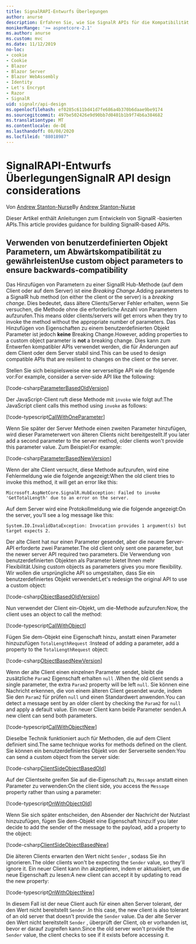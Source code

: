 ```yaml
---
title: SignalRAPI-Entwurfs Überlegungen
author: anurse
description: Erfahren Sie, wie Sie SignalR APIs für die Kompatibilität zwischen verschiedenen Versionen Ihrer APP entwerfen.
monikerRange: '>= aspnetcore-2.1'
ms.author: anurse
ms.custom: mvc
ms.date: 11/12/2019
no-loc:
- cookie
- Cookie
- Blazor
- Blazor Server
- Blazor WebAssembly
- Identity
- Let's Encrypt
- Razor
- SignalR
uid: signalr/api-design
ms.openlocfilehash: ef0285c611bd41d7fe686a4b370b6daae9be9174
ms.sourcegitcommit: 497be502426e9d90bb7d0401b1b9f74b6a384682
ms.translationtype: MT
ms.contentlocale: de-DE
ms.lasthandoff: 08/08/2020
ms.locfileid: "88018987"
---
```

# <a name="no-locsignalr-api-design-considerations"></a><span data-ttu-id="e714c-103">SignalRAPI-Entwurfs Überlegungen</span><span class="sxs-lookup"><span data-stu-id="e714c-103">SignalR API design considerations</span></span>

<span data-ttu-id="e714c-104">Von [Andrew Stanton-Nurse](https://twitter.com/anurse)</span><span class="sxs-lookup"><span data-stu-id="e714c-104">By [Andrew Stanton-Nurse](https://twitter.com/anurse)</span></span>

<span data-ttu-id="e714c-105">Dieser Artikel enthält Anleitungen zum Entwickeln von SignalR -basierten APIs.</span><span class="sxs-lookup"><span data-stu-id="e714c-105">This article provides guidance for building SignalR-based APIs.</span></span>

## <a name="use-custom-object-parameters-to-ensure-backwards-compatibility"></a><span data-ttu-id="e714c-106">Verwenden von benutzerdefinierten Objekt Parametern, um Abwärtskompatibilität zu gewährleisten</span><span class="sxs-lookup"><span data-stu-id="e714c-106">Use custom object parameters to ensure backwards-compatibility</span></span>

<span data-ttu-id="e714c-107">Das Hinzufügen von Parametern zu einer SignalR Hub-Methode (auf dem Client oder auf dem Server) ist eine *Breaking Change*.</span><span class="sxs-lookup"><span data-stu-id="e714c-107">Adding parameters to a SignalR hub method (on either the client or the server) is a *breaking change*.</span></span> <span data-ttu-id="e714c-108">Dies bedeutet, dass ältere Clients/Server Fehler erhalten, wenn Sie versuchen, die Methode ohne die erforderliche Anzahl von Parametern aufzurufen.</span><span class="sxs-lookup"><span data-stu-id="e714c-108">This means older clients/servers will get errors when they try to invoke the method without the appropriate number of parameters.</span></span> <span data-ttu-id="e714c-109">Das Hinzufügen von Eigenschaften zu einem benutzerdefinierten Objekt Parameter ist jedoch **keine** Breaking Change.</span><span class="sxs-lookup"><span data-stu-id="e714c-109">However, adding properties to a custom object parameter is **not** a breaking change.</span></span> <span data-ttu-id="e714c-110">Dies kann zum Entwerfen kompatibler APIs verwendet werden, die für Änderungen auf dem Client oder dem Server stabil sind.</span><span class="sxs-lookup"><span data-stu-id="e714c-110">This can be used to design compatible APIs that are resilient to changes on the client or the server.</span></span>

<span data-ttu-id="e714c-111">Stellen Sie sich beispielsweise eine serverseitige API wie die folgende vor:</span><span class="sxs-lookup"><span data-stu-id="e714c-111">For example, consider a server-side API like the following:</span></span>

[!code-csharp[ParameterBasedOldVersion](api-design/sample/Samples.cs?name=ParameterBasedOldVersion)]

<span data-ttu-id="e714c-112">Der JavaScript-Client ruft diese Methode mit `invoke` wie folgt auf:</span><span class="sxs-lookup"><span data-stu-id="e714c-112">The JavaScript client calls this method using `invoke` as follows:</span></span>

[!code-typescript[CallWithOneParameter](api-design/sample/Samples.ts?name=CallWithOneParameter)]

<span data-ttu-id="e714c-113">Wenn Sie später der Server Methode einen zweiten Parameter hinzufügen, wird dieser Parameterwert von älteren Clients nicht bereitgestellt.</span><span class="sxs-lookup"><span data-stu-id="e714c-113">If you later add a second parameter to the server method, older clients won't provide this parameter value.</span></span> <span data-ttu-id="e714c-114">Zum Beispiel:</span><span class="sxs-lookup"><span data-stu-id="e714c-114">For example:</span></span>

[!code-csharp[ParameterBasedNewVersion](api-design/sample/Samples.cs?name=ParameterBasedNewVersion)]

<span data-ttu-id="e714c-115">Wenn der alte Client versucht, diese Methode aufzurufen, wird eine Fehlermeldung wie die folgende angezeigt:</span><span class="sxs-lookup"><span data-stu-id="e714c-115">When the old client tries to invoke this method, it will get an error like this:</span></span>

```
Microsoft.AspNetCore.SignalR.HubException: Failed to invoke 'GetTotalLength' due to an error on the server.
```

<span data-ttu-id="e714c-116">Auf dem Server wird eine Protokollmeldung wie die folgende angezeigt:</span><span class="sxs-lookup"><span data-stu-id="e714c-116">On the server, you'll see a log message like this:</span></span>

```
System.IO.InvalidDataException: Invocation provides 1 argument(s) but target expects 2.
```

<span data-ttu-id="e714c-117">Der alte Client hat nur einen Parameter gesendet, aber die neuere Server-API erforderte zwei Parameter.</span><span class="sxs-lookup"><span data-stu-id="e714c-117">The old client only sent one parameter, but the newer server API required two parameters.</span></span> <span data-ttu-id="e714c-118">Die Verwendung von benutzerdefinierten Objekten als Parameter bietet Ihnen mehr Flexibilität.</span><span class="sxs-lookup"><span data-stu-id="e714c-118">Using custom objects as parameters gives you more flexibility.</span></span> <span data-ttu-id="e714c-119">Wir wollen die ursprüngliche API so umgestalten, dass Sie ein benutzerdefiniertes Objekt verwendet:</span><span class="sxs-lookup"><span data-stu-id="e714c-119">Let's redesign the original API to use a custom object:</span></span>

[!code-csharp[ObjectBasedOldVersion](api-design/sample/Samples.cs?name=ObjectBasedOldVersion)]

<span data-ttu-id="e714c-120">Nun verwendet der Client ein-Objekt, um die-Methode aufzurufen:</span><span class="sxs-lookup"><span data-stu-id="e714c-120">Now, the client uses an object to call the method:</span></span>

[!code-typescript[CallWithObject](api-design/sample/Samples.ts?name=CallWithObject)]

<span data-ttu-id="e714c-121">Fügen Sie dem-Objekt eine Eigenschaft hinzu, anstatt einen Parameter hinzuzufügen `TotalLengthRequest` :</span><span class="sxs-lookup"><span data-stu-id="e714c-121">Instead of adding a parameter, add a property to the `TotalLengthRequest` object:</span></span>

[!code-csharp[ObjectBasedNewVersion](api-design/sample/Samples.cs?name=ObjectBasedNewVersion&highlight=4,9-13)]

<span data-ttu-id="e714c-122">Wenn der alte Client einen einzelnen Parameter sendet, bleibt die zusätzliche `Param2` Eigenschaft erhalten `null` .</span><span class="sxs-lookup"><span data-stu-id="e714c-122">When the old client sends a single parameter, the extra `Param2` property will be left `null`.</span></span> <span data-ttu-id="e714c-123">Sie können eine Nachricht erkennen, die von einem älteren Client gesendet wurde, indem Sie den `Param2` für prüfen `null` und einen Standardwert anwenden.</span><span class="sxs-lookup"><span data-stu-id="e714c-123">You can detect a message sent by an older client by checking the `Param2` for `null` and apply a default value.</span></span> <span data-ttu-id="e714c-124">Ein neuer Client kann beide Parameter senden.</span><span class="sxs-lookup"><span data-stu-id="e714c-124">A new client can send both parameters.</span></span>

[!code-typescript[CallWithObjectNew](api-design/sample/Samples.ts?name=CallWithObjectNew)]

<span data-ttu-id="e714c-125">Dieselbe Technik funktioniert auch für Methoden, die auf dem Client definiert sind.</span><span class="sxs-lookup"><span data-stu-id="e714c-125">The same technique works for methods defined on the client.</span></span> <span data-ttu-id="e714c-126">Sie können ein benutzerdefiniertes Objekt von der Serverseite senden:</span><span class="sxs-lookup"><span data-stu-id="e714c-126">You can send a custom object from the server side:</span></span>

[!code-csharp[ClientSideObjectBasedOld](api-design/sample/Samples.cs?name=ClientSideObjectBasedOld)]

<span data-ttu-id="e714c-127">Auf der Clientseite greifen Sie auf die-Eigenschaft zu, `Message` anstatt einen Parameter zu verwenden:</span><span class="sxs-lookup"><span data-stu-id="e714c-127">On the client side, you access the `Message` property rather than using a parameter:</span></span>

[!code-typescript[OnWithObjectOld](api-design/sample/Samples.ts?name=OnWithObjectOld)]

<span data-ttu-id="e714c-128">Wenn Sie sich später entscheiden, den Absender der Nachricht der Nutzlast hinzuzufügen, fügen Sie dem-Objekt eine Eigenschaft hinzu:</span><span class="sxs-lookup"><span data-stu-id="e714c-128">If you later decide to add the sender of the message to the payload, add a property to the object:</span></span>

[!code-csharp[ClientSideObjectBasedNew](api-design/sample/Samples.cs?name=ClientSideObjectBasedNew&highlight=5)]

<span data-ttu-id="e714c-129">Die älteren Clients erwarten den Wert nicht `Sender` , sodass Sie ihn ignorieren.</span><span class="sxs-lookup"><span data-stu-id="e714c-129">The older clients won't be expecting the `Sender` value, so they'll ignore it.</span></span> <span data-ttu-id="e714c-130">Ein neuer Client kann ihn akzeptieren, indem er aktualisiert, um die neue Eigenschaft zu lesen:</span><span class="sxs-lookup"><span data-stu-id="e714c-130">A new client can accept it by updating to read the new property:</span></span>

[!code-typescript[OnWithObjectNew](api-design/sample/Samples.ts?name=OnWithObjectNew&highlight=2-5)]

<span data-ttu-id="e714c-131">In diesem Fall ist der neue Client auch für einen alten Server tolerant, der den Wert nicht bereitstellt `Sender` .</span><span class="sxs-lookup"><span data-stu-id="e714c-131">In this case, the new client is also tolerant of an old server that doesn't provide the `Sender` value.</span></span> <span data-ttu-id="e714c-132">Da der alte Server den Wert nicht bereitstellt `Sender` , überprüft der Client, ob er vorhanden ist, bevor er darauf zugreifen kann.</span><span class="sxs-lookup"><span data-stu-id="e714c-132">Since the old server won't provide the `Sender` value, the client checks to see if it exists before accessing it.</span></span>
